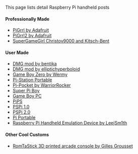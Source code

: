 This page lists detail Raspberry Pi handheld posts

#### Professionally Made

* [PiGrrl by Adafruit](https://learn.adafruit.com/pigrrl-raspberry-pi-gameboy/overview)
* [PiGrrl2 by Adafruit](https://learn.adafruit.com/pigrrl-2/overview)
* [SuperGameGirl Christov9000 and Kitsch-Bent](http://www.supergamegirl.com/)

#### User Made

* [DMG mod by bentika](http://imgur.com/a/shoci)
* [DMG mod by elliptichyperboloid](https://imgur.com/gallery/XBXNu)
* [Game Boy Zero by Wermy](http://sudomod.com/wiki/index.php?title=Game_Boy_Zero)
* [Pi-Station Portable](http://drewsrobots.blogspot.com/2015/06/building-my-psp-pistation-portable.html)
* [Pi-Pocket by WarriorRocker](http://www.xodustech.com/projects/raspberry-pi-gameboy-pocket)
* [Super Pi Boy](https://superpiboy.wordpress.com/)
* [Game Boy PC](http://www.retrovia.ie/showthread.php/8491-Game-Boy-PC-(Raspberry-Pi))
* [PiPS](http://www.instructables.com/id/PiPS-Pi-Portable-Station-a-Raspberry-Pi-Gaming-Han/?ALLSTEPS)
* [PSPi 1.0](https://retropie.org.uk/forum/topic/2201/pspi-1-0-psp-raspberry-pi-zero-retropie-mod)
* [PSPi 2.0](https://retropie.org.uk/forum/topic/2217/pspi-2-0-psp-raspberry-pi-zero-build-progress)
* [Pi Portable](https://retropie.org.uk/forum/topic/1047/pi-portable)
* [Raspberry Pi Handheld Emulation Device by LeejSm1th](http://imgur.com/a/9Rvfd)

#### Other Cool Customs

* [RomTaStick 3D printed arcade console by Gilles Grousset](http://blog.backelite.com/blog/2016/07/29/romtastick-3d-printed-arcade-console/)
